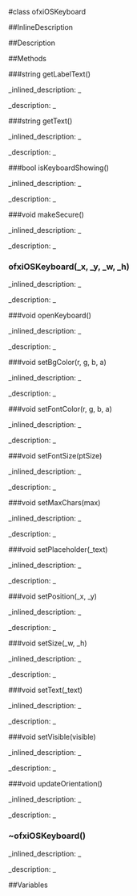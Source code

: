 #class ofxiOSKeyboard


<!--
_visible: True_
_advanced: False_
_istemplated: False_
-->

##InlineDescription






##Description





##Methods



###string getLabelText()

<!--
_syntax: getLabelText()_
_name: getLabelText_
_returns: string_
_returns_description: _
_parameters: _
_access: public_
_version_started: 0.8.0_
_version_deprecated: _
_summary: _
_constant: False_
_static: False_
_visible: True_
_advanced: False_
-->

_inlined_description: _








_description: _







<!----------------------------------------------------------------------------->

###string getText()

<!--
_syntax: getText()_
_name: getText_
_returns: string_
_returns_description: _
_parameters: _
_access: public_
_version_started: 0.8.0_
_version_deprecated: _
_summary: _
_constant: False_
_static: False_
_visible: True_
_advanced: False_
-->

_inlined_description: _








_description: _







<!----------------------------------------------------------------------------->

###bool isKeyboardShowing()

<!--
_syntax: isKeyboardShowing()_
_name: isKeyboardShowing_
_returns: bool_
_returns_description: _
_parameters: _
_access: public_
_version_started: 0.8.0_
_version_deprecated: _
_summary: _
_constant: False_
_static: False_
_visible: True_
_advanced: False_
-->

_inlined_description: _








_description: _







<!----------------------------------------------------------------------------->

###void makeSecure()

<!--
_syntax: makeSecure()_
_name: makeSecure_
_returns: void_
_returns_description: _
_parameters: _
_access: public_
_version_started: 0.8.0_
_version_deprecated: _
_summary: _
_constant: False_
_static: False_
_visible: True_
_advanced: False_
-->

_inlined_description: _








_description: _







<!----------------------------------------------------------------------------->

### ofxiOSKeyboard(_x, _y, _w, _h)

<!--
_syntax: ofxiOSKeyboard(_x, _y, _w, _h)_
_name: ofxiOSKeyboard_
_returns: _
_returns_description: _
_parameters: int _x, int _y, int _w, int _h_
_access: public_
_version_started: 0.8.0_
_version_deprecated: _
_summary: _
_constant: False_
_static: False_
_visible: True_
_advanced: False_
-->

_inlined_description: _








_description: _







<!----------------------------------------------------------------------------->

###void openKeyboard()

<!--
_syntax: openKeyboard()_
_name: openKeyboard_
_returns: void_
_returns_description: _
_parameters: _
_access: public_
_version_started: 0.8.0_
_version_deprecated: _
_summary: _
_constant: False_
_static: False_
_visible: True_
_advanced: False_
-->

_inlined_description: _








_description: _







<!----------------------------------------------------------------------------->

###void setBgColor(r, g, b, a)

<!--
_syntax: setBgColor(r, g, b, a)_
_name: setBgColor_
_returns: void_
_returns_description: _
_parameters: int r, int g, int b, int a_
_access: public_
_version_started: 0.8.0_
_version_deprecated: _
_summary: _
_constant: False_
_static: False_
_visible: True_
_advanced: False_
-->

_inlined_description: _








_description: _







<!----------------------------------------------------------------------------->

###void setFontColor(r, g, b, a)

<!--
_syntax: setFontColor(r, g, b, a)_
_name: setFontColor_
_returns: void_
_returns_description: _
_parameters: int r, int g, int b, int a_
_access: public_
_version_started: 0.8.0_
_version_deprecated: _
_summary: _
_constant: False_
_static: False_
_visible: True_
_advanced: False_
-->

_inlined_description: _








_description: _







<!----------------------------------------------------------------------------->

###void setFontSize(ptSize)

<!--
_syntax: setFontSize(ptSize)_
_name: setFontSize_
_returns: void_
_returns_description: _
_parameters: int ptSize_
_access: public_
_version_started: 0.8.0_
_version_deprecated: _
_summary: _
_constant: False_
_static: False_
_visible: True_
_advanced: False_
-->

_inlined_description: _








_description: _







<!----------------------------------------------------------------------------->

###void setMaxChars(max)

<!--
_syntax: setMaxChars(max)_
_name: setMaxChars_
_returns: void_
_returns_description: _
_parameters: int max_
_access: public_
_version_started: 0.8.0_
_version_deprecated: _
_summary: _
_constant: False_
_static: False_
_visible: True_
_advanced: False_
-->

_inlined_description: _








_description: _







<!----------------------------------------------------------------------------->

###void setPlaceholder(_text)

<!--
_syntax: setPlaceholder(_text)_
_name: setPlaceholder_
_returns: void_
_returns_description: _
_parameters: string _text_
_access: public_
_version_started: 0.8.0_
_version_deprecated: _
_summary: _
_constant: False_
_static: False_
_visible: True_
_advanced: False_
-->

_inlined_description: _








_description: _







<!----------------------------------------------------------------------------->

###void setPosition(_x, _y)

<!--
_syntax: setPosition(_x, _y)_
_name: setPosition_
_returns: void_
_returns_description: _
_parameters: int _x, int _y_
_access: public_
_version_started: 0.8.0_
_version_deprecated: _
_summary: _
_constant: False_
_static: False_
_visible: True_
_advanced: False_
-->

_inlined_description: _








_description: _







<!----------------------------------------------------------------------------->

###void setSize(_w, _h)

<!--
_syntax: setSize(_w, _h)_
_name: setSize_
_returns: void_
_returns_description: _
_parameters: int _w, int _h_
_access: public_
_version_started: 0.8.0_
_version_deprecated: _
_summary: _
_constant: False_
_static: False_
_visible: True_
_advanced: False_
-->

_inlined_description: _








_description: _







<!----------------------------------------------------------------------------->

###void setText(_text)

<!--
_syntax: setText(_text)_
_name: setText_
_returns: void_
_returns_description: _
_parameters: string _text_
_access: public_
_version_started: 0.8.0_
_version_deprecated: _
_summary: _
_constant: False_
_static: False_
_visible: True_
_advanced: False_
-->

_inlined_description: _








_description: _







<!----------------------------------------------------------------------------->

###void setVisible(visible)

<!--
_syntax: setVisible(visible)_
_name: setVisible_
_returns: void_
_returns_description: _
_parameters: bool visible_
_access: public_
_version_started: 0.8.0_
_version_deprecated: _
_summary: _
_constant: False_
_static: False_
_visible: True_
_advanced: False_
-->

_inlined_description: _








_description: _







<!----------------------------------------------------------------------------->

###void updateOrientation()

<!--
_syntax: updateOrientation()_
_name: updateOrientation_
_returns: void_
_returns_description: _
_parameters: _
_access: public_
_version_started: 0.8.0_
_version_deprecated: _
_summary: _
_constant: False_
_static: False_
_visible: True_
_advanced: False_
-->

_inlined_description: _








_description: _







<!----------------------------------------------------------------------------->

### ~ofxiOSKeyboard()

<!--
_syntax: ~ofxiOSKeyboard()_
_name: ~ofxiOSKeyboard_
_returns: _
_returns_description: _
_parameters: _
_access: public_
_version_started: 0.8.0_
_version_deprecated: _
_summary: _
_constant: False_
_static: False_
_visible: True_
_advanced: False_
-->

_inlined_description: _








_description: _







<!----------------------------------------------------------------------------->

##Variables




